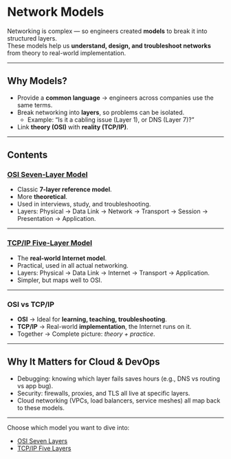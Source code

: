 # Network Models  

Networking is complex — so engineers created **models** to break it into structured layers.  
These models help us **understand, design, and troubleshoot networks** from theory to real-world implementation.  

---

## Why Models?  
- Provide a **common language** → engineers across companies use the same terms.  
- Break networking into **layers**, so problems can be isolated.  
  - Example: “Is it a cabling issue (Layer 1), or DNS (Layer 7)?”  
- Link **theory (OSI)** with **reality (TCP/IP)**.  

---

## Contents  

### [OSI Seven-Layer Model](./osi-seven-layers.md)  
- Classic **7-layer reference model**.  
- More **theoretical**.  
- Used in interviews, study, and troubleshooting.  
- Layers: Physical → Data Link → Network → Transport → Session → Presentation → Application.  

---

### [TCP/IP Five-Layer Model](./tcpip-five-layers.md)  
- The **real-world Internet model**.  
- Practical, used in all actual networking.  
- Layers: Physical → Data Link → Internet → Transport → Application.  
- Simpler, but maps well to OSI.  

---

### OSI vs TCP/IP  
- **OSI** → Ideal for **learning, teaching, troubleshooting**.  
- **TCP/IP** → Real-world **implementation**, the Internet runs on it.  
- Together → Complete picture: *theory + practice*.  

---

## Why It Matters for Cloud & DevOps  
- Debugging: knowing which layer fails saves hours (e.g., DNS vs routing vs app bug).  
- Security: firewalls, proxies, and TLS all live at specific layers.  
- Cloud networking (VPCs, load balancers, service meshes) all map back to these models.  

---

Choose which model you want to dive into:  
- [OSI Seven Layers](./osi-seven-layers.md)  
- [TCP/IP Five Layers](./tcpip-five-layers.md)  

